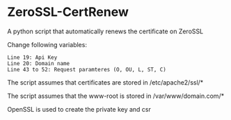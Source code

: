# ZeroSSL-CertRenew
A python script that automatically renews the certificate on ZeroSSL

Change following variables:

	Line 19: Api Key
	Line 20: Domain name
	Line 43 to 52: Request paramteres (O, OU, L, ST, C)

The script assumes that certificates are stored in /etc/apache2/ssl/*

The script assumes that the www-root is stored in /var/www/domain.com/*

OpenSSL is used to create the private key and csr
